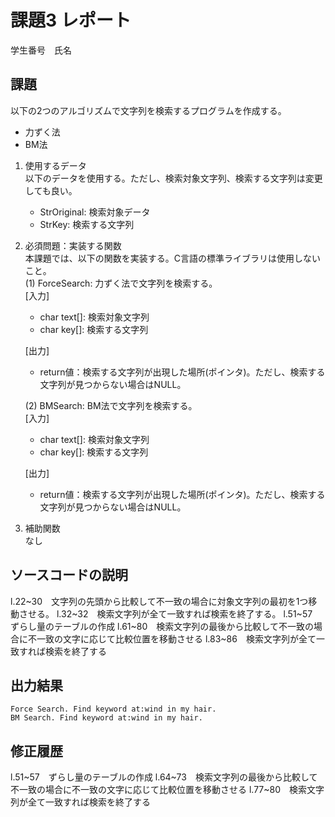 # 課題3 レポート
学生番号　氏名


## 課題  

以下の2つのアルゴリズムで文字列を検索するプログラムを作成する。  
- 力ずく法
- BM法

1. 使用するデータ  
以下のデータを使用する。ただし、検索対象文字列、検索する文字列は変更しても良い。  
    - StrOriginal: 検索対象データ
    - StrKey: 検索する文字列

2. 必須問題：実装する関数  
本課題では、以下の関数を実装する。C言語の標準ライブラリは使用しないこと。  
    (1) ForceSearch: 力ずく法で文字列を検索する。  
    [入力]  
    - char text[]: 検索対象文字列  
    - char key[]: 検索する文字列  

    [出力]  
    - return値：検索する文字列が出現した場所(ポインタ)。ただし、検索する文字列が見つからない場合はNULL。  

    (2) BMSearch: BM法で文字列を検索する。  
    [入力]  
    - char text[]: 検索対象文字列  
    - char key[]: 検索する文字列  
 
    [出力]  
    - return値：検索する文字列が出現した場所(ポインタ)。ただし、検索する文字列が見つからない場合はNULL。  

3. 補助関数  
なし

## ソースコードの説明
l.22~30　文字列の先頭から比較して不一致の場合に対象文字列の最初を1つ移動させる。
l.32~32　検索文字列が全て一致すれば検索を終了する。
l.51~57　ずらし量のテーブルの作成
l.61~80　検索文字列の最後から比較して不一致の場合に不一致の文字に応じて比較位置を移動させる
l.83~86　検索文字列が全て一致すれば検索を終了する


## 出力結果

```
Force Search. Find keyword at:wind in my hair.
BM Search. Find keyword at:wind in my hair.
```

## 修正履歴
l.51~57　ずらし量のテーブルの作成
l.64~73　検索文字列の最後から比較して不一致の場合に不一致の文字に応じて比較位置を移動させる
l.77~80　検索文字列が全て一致すれば検索を終了する

